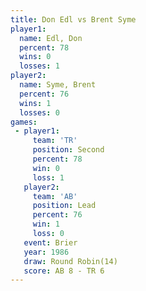 ```yaml
---
title: Don Edl vs Brent Syme
player1:           
  name: Edl, Don   
  percent: 78      
  wins: 0          
  losses: 1        
player2:           
  name: Syme, Brent
  percent: 76      
  wins: 1          
  losses: 0        
games:
 - player1:          
     team: 'TR'      
     position: Second
     percent: 78     
     win: 0          
     loss: 1         
   player2:        
     team: 'AB'    
     position: Lead
     percent: 76   
     win: 1        
     loss: 0       
   event: Brier         
   year: 1986           
   draw: Round Robin(14)
   score: AB 8 - TR 6   
---
```

